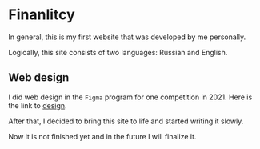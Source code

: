 # Finanlitcy

In general, this is my first website that was developed by me personally.

Logically, this site consists of two languages: Russian and English.

## Web design

I did web design in the `Figma` program for one competition in 2021.
Here is the link to [design](https://www.figma.com/file/JxglVsaWSq3ywesBGlYRkP/Finanlitcy?node-id=0%3A1).

After that, I decided to bring this site to life and started writing it slowly.

Now it is not finished yet and in the future I will finalize it.
